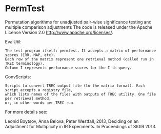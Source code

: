 PermTest
========

Permutation algorithms for unadjusted pair-wise significance testing and multiple comparison adjustments
The code is released under the Apache License Version 2.0 http://www.apache.org/licenses/.

 EvalUtil:
 
    The test program itself: permtest. It accepts a matrix of performance scores (ERR, MAP, etc). 
    Each row of the matrix represent one retrieval method (called run in TREC terminology). 
    Column I represents performance scores for the I-th query.

 ConvScripts:
 
    Scripts to convert TREC output file (to the matrix format). Each script accepts a registry file,
    which lists names of the files with outputs of TREC utility. One file per retrieval method,
    or, in other words per TREC run.
    

 For more details see:
 
   Leonid Boytsov, Anna Belova, Peter Westfall, 2013, 
   Deciding on an Adjustment for Multiplicity in IR Experiments.
   In Proceedings of SIGIR 2013.
